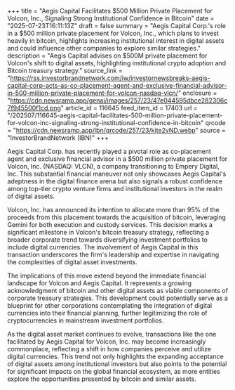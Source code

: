 +++
title = "Aegis Capital Facilitates $500 Million Private Placement for Volcon, Inc., Signaling Strong Institutional Confidence in Bitcoin"
date = "2025-07-23T16:11:13Z"
draft = false
summary = "Aegis Capital Corp.'s role in a $500 million private placement for Volcon, Inc., which plans to invest heavily in bitcoin, highlights increasing institutional interest in digital assets and could influence other companies to explore similar strategies."
description = "Aegis Capital advises on $500M private placement for Volcon's shift to digital assets, highlighting institutional crypto adoption and Bitcoin treasury strategy."
source_link = "https://rss.investorbrandnetwork.com/iw/investornewsbreaks-aegis-capital-corp-acts-as-co-placement-agent-and-exclusive-financial-advisor-in-500-million-private-placement-for-volcon-nasdaq-vlcn/"
enclosure = "https://cdn.newsramp.app/genai/images/257/23/47e044595dbce282306c7f945500f1cd.png"
article_id = 116645
feed_item_id = 17403
url = "/202507/116645-aegis-capital-facilitates-500-million-private-placement-for-volcon-inc-signaling-strong-institutional-confidence-in-bitcoin"
qrcode = "https://cdn.newsramp.app/ibn/qrcode/257/23/kite2vND.webp"
source = "InvestorBrandNetwork (IBN)"
+++

<p>Aegis Capital Corp. has recently played a pivotal role as co-placement agent and exclusive financial advisor in a $500 million private placement for Volcon, Inc. (NASDAQ: VLCN), a company transitioning to Empery Digital, Inc. This substantial financial maneuver not only showcases Aegis Capital's adeptness in the digital finance arena but also signals a robust confidence among top-tier crypto venture firms and institutional investors in the realm of digital assets.</p><p>Volcon, Inc. has announced its intention to allocate more than 95% of the proceeds from this placement towards the acquisition of bitcoin, leveraging Gemini for both execution and custody services. This decision marks a significant milestone in Volcon's bitcoin treasury strategy, reflecting a broader corporate trend towards diversifying investment portfolios to include digital currencies. The involvement of Aegis Capital in this transaction underscores the firm's leadership and expertise in navigating the complexities of digital asset investments.</p><p>The implications of this move extend beyond the immediate financial landscape for Volcon and Aegis Capital. It represents a growing acknowledgment of bitcoin and other digital assets as viable components of corporate treasury strategies. This development could potentially serve as a blueprint for other corporations contemplating the integration of digital currencies into their financial planning, further legitimizing the role of cryptocurrencies in mainstream investment portfolios.</p><p>As the digital asset market continues to evolve, transactions like the one facilitated by Aegis Capital for Volcon, Inc. may become increasingly commonplace, reflecting a shift in how companies perceive and utilize digital currencies. This trend not only highlights the expanding acceptance of digital assets among institutional investors but also points to the potential for significant impacts on the global financial ecosystem, as more entities explore the opportunities presented by bitcoin and similar assets.</p>